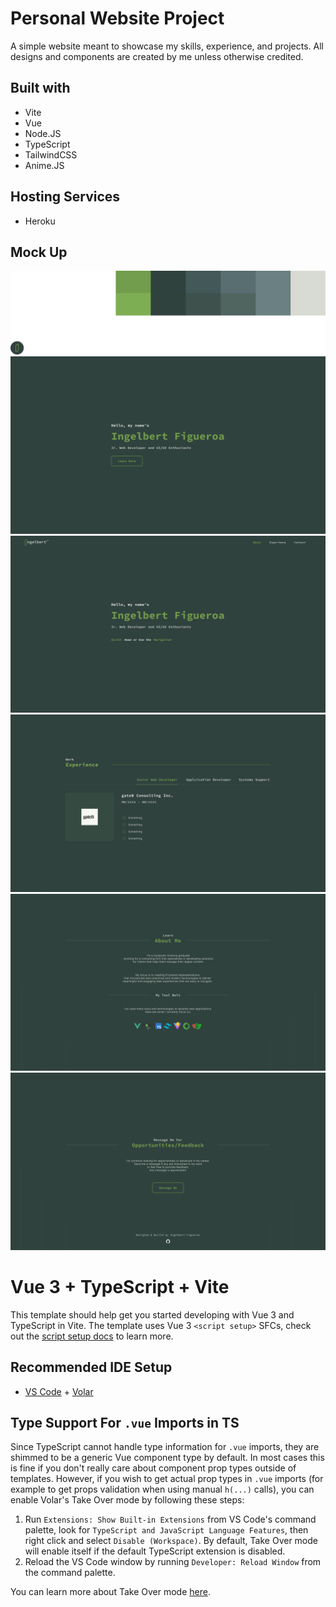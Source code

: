 # Personal Website Project
A simple website meant to showcase my skills, experience, and projects. All designs and components are created by me unless otherwise credited.

## Built with
- Vite
- Vue
- Node.JS
- TypeScript
- TailwindCSS
- Anime.JS

## Hosting Services
- Heroku

## Mock Up
![Specs](https://github.com/treblegni/portfolio-reimagined/blob/main/design/Design-Specifications.png?raw=true)
![Landing Page](https://github.com/treblegni/portfolio-reimagined/blob/main/design/Landing-Page.png?raw=true)
![Home Page](https://github.com/treblegni/portfolio-reimagined/blob/main/design/Home-Page.png?raw=true)
![Experience Page](https://github.com/treblegni/portfolio-reimagined/blob/main/design/Experience-Page.png?raw=true)
![About Page](https://github.com/treblegni/portfolio-reimagined/blob/main/design/About-Page.png?raw=true)
![Contact Page](https://github.com/treblegni/portfolio-reimagined/blob/main/design/Contact-Page.png?raw=true)

# Vue 3 + TypeScript + Vite

This template should help get you started developing with Vue 3 and TypeScript in Vite. The template uses Vue 3 `<script setup>` SFCs, check out the [script setup docs](https://v3.vuejs.org/api/sfc-script-setup.html#sfc-script-setup) to learn more.

## Recommended IDE Setup

- [VS Code](https://code.visualstudio.com/) + [Volar](https://marketplace.visualstudio.com/items?itemName=Vue.volar)

## Type Support For `.vue` Imports in TS

Since TypeScript cannot handle type information for `.vue` imports, they are shimmed to be a generic Vue component type by default. In most cases this is fine if you don't really care about component prop types outside of templates. However, if you wish to get actual prop types in `.vue` imports (for example to get props validation when using manual `h(...)` calls), you can enable Volar's Take Over mode by following these steps:

1. Run `Extensions: Show Built-in Extensions` from VS Code's command palette, look for `TypeScript and JavaScript Language Features`, then right click and select `Disable (Workspace)`. By default, Take Over mode will enable itself if the default TypeScript extension is disabled.
2. Reload the VS Code window by running `Developer: Reload Window` from the command palette.

You can learn more about Take Over mode [here](https://github.com/johnsoncodehk/volar/discussions/471).
